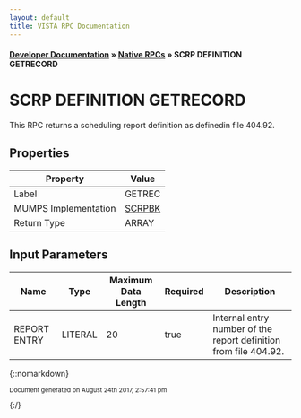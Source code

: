 ```yaml
---
layout: default
title: VISTA RPC Documentation
---
```


#### [Developer Documentation](../index) &#187; [Native RPCs](TableOfContents) &#187; SCRP DEFINITION GETRECORD<br/>
# SCRP DEFINITION GETRECORD

This RPC returns a scheduling report definition as definedin file 404.92.

## Properties

Property | Value
--- | ---
Label | GETREC
MUMPS Implementation | [SCRPBK](http://code.osehra.org/dox/Routine_SCRPBK_source.html)
Return Type | ARRAY


## Input Parameters

Name | Type | Maximum Data Length | Required | Description
--- | --- | --- | --- | ---
REPORT ENTRY | LITERAL | 20 | true | Internal entry number of the report definition from file 404.92.



{::nomarkdown} <br/><p style="font-size: 11px">Document generated on August 24th 2017, 2:57:41 pm</p>{:/}